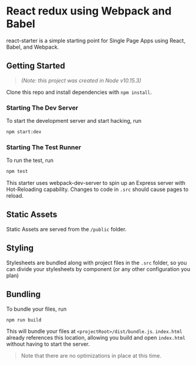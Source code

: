 
# React redux using Webpack and Babel 
react-starter is a simple starting point for Single Page Apps using React, Babel, and Webpack.

## Getting Started

> _(Note: this project was created in Node v10.15.3)_

Clone this repo and install dependencies with `npm install`.

### Starting The Dev Server

To start the development server and start hacking, run

```BASH
npm start:dev
```

### Starting The Test Runner

To run the test, run
```BASH
npm test
```

This starter uses webpack-dev-server to spin up an Express server with Hot-Reloading capability. Changes to code in `.src` should cause pages to reload.

## Static Assets

Static Assets are served from the `/public` folder.

## Styling

Stylesheets are bundled along with project files in the `.src` folder, so you can divide your stylesheets by component (or any other configuration you plan)

## Bundling

To bundle your files, run

```BASH
npm run build
```

This will bundle your files at `<projectRoot>/dist/bundle.js`. `index.html` already references this location, allowing you build and open `index.html` without having to start the server. 
> Note that there are no optimizations in place at this time.

